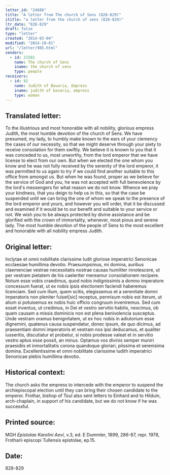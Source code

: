 ```yaml
---
letter_id: "24686"
title: "A letter from The church of Sens (828-829)"
ititle: "a letter from the church of sens (828-829)"
ltr_date: "828-829"
draft: false
type: "letter"
created: "2014-03-04"
modified: "2014-10-01"
url: "/letter/985.html"
senders:
  - id: 21582
    name: The church of Sens
    iname: the church of sens
    type: people
receivers:
  - id: 92
    name: Judith of Bavaria, Empress
    iname: judith of bavaria, empress
    type: woman
---
```

<h2> Translated letter:</h2>To the illustrious and most honorable with all nobility, glorious empress Judith, the most humble devotion of the church of Sens.
We have presumed, my lady, to humbly make known to the ears of your clemency the cases of our necessity, so that we might deserve through your piety to receive consolation for them swiftly.  We believe it is known to you that it was conceded to us, most unworthy, from the lord emperor that we have license to elect from our own.  But when we elected
the one whom you know and he was not fully received by the serenity of the lord emperor, it was permitted to us again to try if we could find another suitable to this office from amongst us.  But when he was found, proper as we believe for the service of God and you, he was not accepted with full benevolence by the lord's messengers for what reason we do not know.  Whence we pray your kindness, that you deign to help us in this, so that the case be suspended until we can bring the one of whom we speak to the presence of the lord emperor and yours, and however you will order, that it be discussed and examined if it would be to our benefit and suitable to your service or not.  We wish you to be always protected by divine assistance and be glorified with the crown of immortality, whenever, most pious and serene lady.
The most humble devotion of the people of Sens to the most excellent and honorable with all nobility empress Judith.
<h2 class="mt-4"> Original letter:</h2>Inclytae et omni nobilitate clarissime Iudit gloriose imperatrici Senonicae ecclaesiae humillima devotio.
Praesumpsimus, mi domina, auribus claemenciae vestrae necessitatis nostrae causas humiliter innotescere, ut per vestram pietatem de his caeleriter mereamur consolationem recipere.  Notum esse vobis craedimus, quod nobis indignissimis a domno imperatore concessum fuerat, ut ex nobis ipsis electionem faciendi haberemus licenciam.  Sed cum illum, quem scitis, elegissemus et a serenitate domni imperatoris non pleniter fuiset[sic] receptus, permisum nobis est iterum, ut alium si potuisemus ex nobis huic officio congruum inveniremus.  Sed cum esset inventus, ut credimus, in Dei et vestro servitio habilis, nescimus, ob quam causam a missis dominicis non est plena benivolencia susceptus.  Unde vestram oramus benignitatem, ut ex hoc nobis in adiutorium esse dignemini, quatenus causa suspendatur, donec ipsum, de quo dicimus, ad praesentiam domni imperatoris et vestram nos ipsi deducamus, et qualiter iusseritis, discutiatur et probetur, si nobis prodesse valeat et in servitio vestro aptus esse possit, an minus.  Optamus vos divinis semper muniri praesidiis et inmortalitatis corona quandoque gloriari, piissima et serenisima domina.
Excellentissime et omni nobilitate clarissime Iudith imperatrici Senonicae plebis humillima devotio.
<h2 class="mt-4"> Historical context:</h2>The church asks the empress to intercede with the emperor to suspend the archiepiscopal election until they can bring their chosen candidate to the emperor.  Frothar, bishop of Toul also sent letters to Einhard and to Hilduin, arch-chaplain, in support of his candidate, but we do not know if he was successful.
<h2 class="mt-4"> Printed source:</h2><p>MGH <em>Epistolae Karolini Aevi</em>, v.3, ed. E Dummler, 1899, 286-87, repr. 1978, Frotharii episcopi Tullensis epistolae, ep.15.</p><h2 class="mt-4"> Date:</h2>828-829